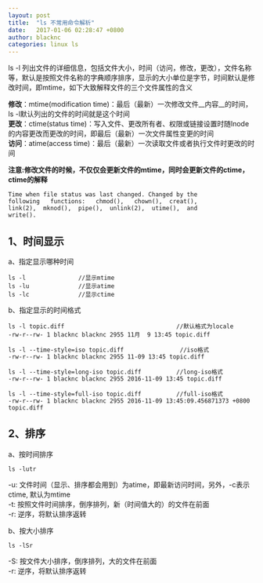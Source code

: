 ```yaml
---
layout: post
title:  "ls 不常用命令解析"
date:   2017-01-06 02:28:47 +0800
author: blacknc
categories: linux ls
---
```


ls -l 列出文件的详细信息，包括文件大小，时间（访问，修改，更改），文件名称等，默认是按照文件名称的字典顺序排序，显示的大小单位是字节，时间默认是修改时间，即mtime，如下大致解释文件的三个文件属性的含义

__修改__：mtime(modification time)：最后（最新）一次修改文件__内容__的时间，ls -l默认列出的文件的时间就是这个时间  
__更改__：ctime(status time)：写入文件、更改所有者、权限或链接设置时随Inode的内容更改而更改的时间，即最后（最新）一次文件属性变更的时间  
__访问__：atime(access time)：最后（最新）一次读取文件或者执行文件时更改的时间  

__注意:修改文件的时候，不仅仅会更新文件的mtime，同时会更新文件的ctime，ctime的解释__
```
Time when file status was last changed. Changed by the
following   functions:   chmod(),   chown(),  creat(),
link(2),  mknod(),  pipe(),  unlink(2),  utime(),  and
write().
```


## 1、时间显示
a、指定显示哪种时间
```
ls -l  				//显示mtime
ls -lu 				//显示atime
ls -lc 				//显示ctime
```
b、指定显示的时间格式
```
ls -l topic.diff				 				//默认格式为locale
-rw-r--rw- 1 blacknc blacknc 2955 11月  9 13:45 topic.diff

ls -l --time-style=iso topic.diff 				 //iso格式
-rw-r--rw- 1 blacknc blacknc 2955 11-09 13:45 topic.diff

ls -l --time-style=long-iso topic.diff  		//long-iso格式
-rw-r--rw- 1 blacknc blacknc 2955 2016-11-09 13:45 topic.diff

ls -l --time-style=full-iso topic.diff 			//full-iso格式
-rw-r--rw- 1 blacknc blacknc 2955 2016-11-09 13:45:09.456871373 +0800 topic.diff
```

## 2、排序
a、按时间排序
```
ls -lutr
```
-u: 文件时间（显示、排序都会用到）为atime，即最新访问时间，另外，-c表示ctime, 默认为mtime  
-t: 按照文件时间排序，倒序排列，新（时间值大的）的文件在前面  
-r: 逆序，将默认排序返转  

b、按大小排序
```
ls -lSr
```
-S: 按文件大小排序，倒序排列，大的文件在前面  
-r: 逆序，将默认排序返转  




